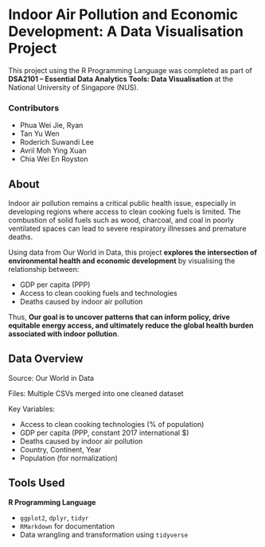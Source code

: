 # Indoor Air Pollution and Economic Development: A Data Visualisation Project
This project using the R Programming Language was completed as part of __DSA2101 – Essential Data Analytics Tools: Data Visualisation__ at the National University of Singapore (NUS). 

### Contributors
- Phua Wei Jie, Ryan
- Tan Yu Wen
- Roderich Suwandi Lee
- Avril Moh Ying Xuan
- Chia Wei En Royston

## About
Indoor air pollution remains a critical public health issue, especially in developing regions where access to clean cooking fuels is limited. The combustion of solid fuels such as wood, charcoal, and coal in poorly ventilated spaces can lead to severe respiratory illnesses and premature deaths.

Using data from Our World in Data, this project **explores the intersection of environmental health and economic development** by visualising the relationship between:
 - GDP per capita (PPP)
 - Access to clean cooking fuels and technologies
 - Deaths caused by indoor air pollution

Thus, **Our goal is to uncover patterns that can inform policy, drive equitable energy access, and ultimately reduce the global health burden associated with indoor pollution**.

## Data Overview
Source: Our World in Data

Files: Multiple CSVs merged into one cleaned dataset

Key Variables:
- Access to clean cooking technologies (% of population)
- GDP per capita (PPP, constant 2017 international $)
- Deaths caused by indoor air pollution
- Country, Continent, Year
- Population (for normalization)

## Tools Used
**R Programming Language**
 - `ggplot2`, `dplyr`, `tidyr`
 - `RMarkdown` for documentation
 - Data wrangling and transformation using `tidyverse`

